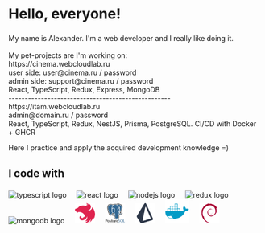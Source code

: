  <h1 align="left">Hello, everyone!</h1>

###

<p align="left">
    My name is Alexander. I'm a web developer and I really like doing it.
    <br>
    <br>My pet-projects are I'm working on: <br>
    https://cinema.webcloudlab.ru
    <br>user side: user@cinema.ru / password<br>
    admin side: support@cinema.ru / password
    <br>React, TypeScript, Redux, Express, MongoDB<br>
    --------------------------------------------------
    <br>https://itam.webcloudlab.ru<br>
    admin@domain.ru / password
    <br>React, TypeScript, Redux, NestJS, Prisma, PostgreSQL. CI/CD with Docker + GHCR<b></b>
    <p>Here I practice and apply the acquired development knowledge =)<p></p>

<p align="left"></p>

###

<h2 align="left">I code with</h2>

###

<div align="left">
  <img src="https://cdn.jsdelivr.net/gh/devicons/devicon/icons/typescript/typescript-original.svg" height="40" alt="typescript logo"  />
  <img width="12" />
  <img src="https://cdn.jsdelivr.net/gh/devicons/devicon/icons/react/react-original.svg" height="40" alt="react logo"  />
  <img width="12" />
  <img src="https://cdn.jsdelivr.net/gh/devicons/devicon/icons/nodejs/nodejs-original.svg" height="40" alt="nodejs logo"  />
  <img width="12" />
  <img src="https://cdn.jsdelivr.net/gh/devicons/devicon/icons/redux/redux-original.svg" height="40" alt="redux logo"  />
  <img width="12" />
  <img src="https://cdn.jsdelivr.net/gh/devicons/devicon/icons/mongodb/mongodb-original.svg" height="40" alt="mongodb logo"  />
  <img width="12" />
  <img src="https://github.com/devicons/devicon/blob/v2.16.0/icons/nestjs/nestjs-original.svg" height="40" alt="mongodb logo"  />
   <img width="12" />
  <img src="https://github.com/devicons/devicon/blob/v2.16.0/icons/postgresql/postgresql-original-wordmark.svg" height="40" alt="mongodb logo"  />
   <img width="12" />
  <img src="https://github.com/devicons/devicon/blob/v2.16.0/icons/prisma/prisma-original.svg" height="40" alt="mongodb logo"  />
   <img width="12" />
  <img src="https://github.com/devicons/devicon/blob/v2.16.0/icons/docker/docker-plain.svg" height="48" alt="docker logo"  />
   <img width="12" />
   <img src="https://github.com/devicons/devicon/blob/v2.16.0/icons/debian/debian-original.svg" height="40" alt="nginx logo"  />
  <img width="12" />
</div>

###
